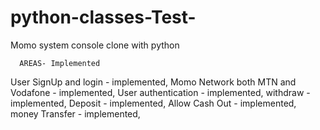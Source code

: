 # python-classes-Test-
Momo system console clone with python 


      AREAS- Implemented

User SignUp and login              - implemented, 
Momo Network both MTN and Vodafone - implemented,
User authentication                - implemented,
withdraw                           - implemented,
Deposit                            - implemented,
Allow Cash Out                     - implemented, 
money Transfer                     - implemented,
